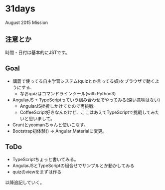 # 31days

August 2015 Mission

## 注意とか

時間・日付は基本的にJSTです。

## Goal

* 講義で使ってる自主学習システム(quizとか言ってる奴)をブラウザで動くようにする.
  * なおquizはコマンドラインツール(with Python3)
* AngularJS + TypeScriptっていう組み合わせでやってみる(深い意味はない)
  * AngularJS挫折しかけてたので再挑戦
  * CoffeeScript好きなんだけど、ここはあえてTypeScriptで挑戦してみたいと思いまして。
* Gruntとyeomanちゃんと使いこなす。
* Bootstrap初体験() -> Angular Materialに変更。

## ToDo

* TypeScriptちょっと書いてみる。
* AngularJSとTypeScriptの組合せでサンプルとか動かしてみる
* quizのviewをまずは作る

以降追記していく。
